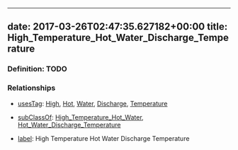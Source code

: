 
---
date: 2017-03-26T02:47:35.627182+00:00
title: High_Temperature_Hot_Water_Discharge_Temperature
---
### Definition: TODO

### Relationships

* [usesTag](https://brickschema.org/schema/1.0/BrickFrame#usesTag): [High](https://brickschema.org/schema/1.0/BrickTag#High), [Hot](https://brickschema.org/schema/1.0/BrickTag#Hot), [Water](https://brickschema.org/schema/1.0/BrickTag#Water), [Discharge](https://brickschema.org/schema/1.0/BrickTag#Discharge), [Temperature](https://brickschema.org/schema/1.0/BrickTag#Temperature)

* [subClassOf](http://www.w3.org/2000/01/rdf-schema#subClassOf): [High_Temperature_Hot_Water](https://brickschema.org/schema/1.0/Brick#High_Temperature_Hot_Water), [Hot_Water_Discharge_Temperature](https://brickschema.org/schema/1.0/Brick#Hot_Water_Discharge_Temperature)

* [label](http://www.w3.org/2000/01/rdf-schema#label): High Temperature Hot Water Discharge Temperature
